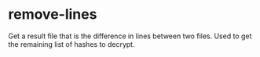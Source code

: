 # remove-lines
Get a result file that is the difference in lines between two files. Used to get the remaining list of hashes to decrypt.
